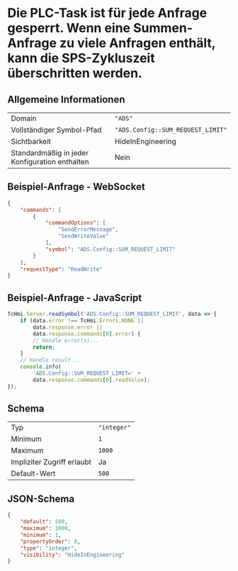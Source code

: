 # Die PLC-Task ist für jede Anfrage gesperrt. Wenn eine Summen-Anfrage zu viele Anfragen enthält, kann die SPS-Zykluszeit überschritten werden.

## Allgemeine Informationen

|  |  |
| - | - |
| Domain | `"ADS"` |
| Vollständiger Symbol-Pfad | `"ADS.Config::SUM_REQUEST_LIMIT"` |
| Sichtbarkeit | HideInEngineering |
| Standardmäßig in jeder Konfiguration enthalten | Nein |

## Beispiel-Anfrage - WebSocket

```json
{
    "commands": [
        {
            "commandOptions": [
                "SendErrorMessage",
                "SendWriteValue"
            ],
            "symbol": "ADS.Config::SUM_REQUEST_LIMIT"
        }
    ],
    "requestType": "ReadWrite"
}
```

## Beispiel-Anfrage - JavaScript

```javascript
TcHmi.Server.readSymbol('ADS.Config::SUM_REQUEST_LIMIT', data => {
    if (data.error !== TcHmi.Errors.NONE ||
        data.response.error ||
        data.response.commands[0].error) {
        // Handle error(s)...
        return;
    }
    // Handle result...
    console.info(
        'ADS.Config::SUM_REQUEST_LIMIT=' +
        data.response.commands[0].readValue);
});
```

## Schema

|  |  |
| - | - |
| Typ | `"integer"` |
| Minimum | `1` |
| Maximum | `1000` |
| Impliziter Zugriff erlaubt | Ja |
| Default-Wert | `500` |

## JSON-Schema

```json
{
    "default": 500,
    "maximum": 1000,
    "minimum": 1,
    "propertyOrder": 8,
    "type": "integer",
    "visibility": "HideInEngineering"
}
```
